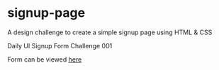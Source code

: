 # signup-page

A design challenge to create a simple signup page using HTML &amp; CSS

Daily UI Signup Form Challenge 001

Form can be viewed <a href="https://lyndsielane.github.io/signup-page/">here</a>
